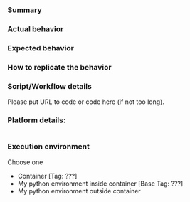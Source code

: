 ### Summary

### Actual behavior

### Expected behavior

### How to replicate the behavior

### Script/Workflow details

Please put URL to code or code here (if not too long).

### Platform details:

<!-- Please run the following code from your shell and place the output between the triple ticks, below.
python -c "import pynets; from pynets.__about__ import __version__; print(__version__)"
-->

```

```

### Execution environment

Choose one
- Container [Tag: ???]
- My python environment inside container [Base Tag: ???]
- My python environment outside container
